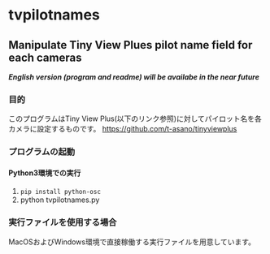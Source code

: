 # tvpilotnames 
## Manipulate Tiny View Plues pilot name field for each cameras

***English version (program and readme) will be availabe in the near future***

### 目的
このプログラムはTiny View Plus(以下のリンク参照)に対してパイロット名を各カメラに設定するものです。
https://github.com/t-asano/tinyviewplus

### プログラムの起動
#### Python3環境での実行
1. `pip install python-osc`
2. python tvpilotnames.py

### 実行ファイルを使用する場合
MacOSおよびWindows環境で直接稼働する実行ファイルを用意しています。

### 
